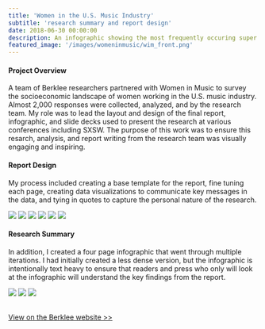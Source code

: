 ```yaml
---
title: 'Women in the U.S. Music Industry'
subtitle: 'research summary and report design'
date: 2018-06-30 00:00:00
description: An infographic showing the most frequently occuring super bowl square combinations.
featured_image: '/images/womeninmusic/wim_front.png'
---
```



#### Project Overview

A team of Berklee researchers partnered with Women in Music to survey the socioeconomic landscape of women working in the U.S. music industry. Almost 2,000 responses were collected, analyzed, and by the research team. My role was to lead the layout and design of the final report, infographic, and slide decks used to present the research at various conferences including SXSW. The purpose of this work was to ensure this resarch, analysis, and report writing from the research team was visually engaging and inspiring.

#### Report Design
My process included creating a base template for the report, fine tuning each page, creating data visualizations to communicate key messages in the data, and tying in quotes to capture the personal nature of the research.

<div class="gallery" data-columns="3">
    <img src="/images/womeninmusic/wim_1.png">
    <img src="/images/womeninmusic/wim_2.png">
    <img src="/images/womeninmusic/wim_3.png">
    <img src="/images/womeninmusic/wim_4.png">
    <img src="/images/womeninmusic/wim_5.png">
    <img src="/images/womeninmusic/wim_6.png">
</div>

#### Research Summary
In addition, I created a four page infographic that went through multiple iterations. I had initially created a less dense version, but the infographic is intentionally text heavy to ensure that readers and press who only will look at the infographic will understand the key findings from the report.

<div class="gallery" data-columns="3">
    <img src="/images/womeninmusic/wimsummary1.png">
    <img src="/images/womeninmusic/wimsummary3.png">
    <img src="/images/womeninmusic/wimsummary4.png">
</div>

<br/>

<a href="https://www.berklee.edu/news/berklee-now/berklee-college-music-and-women-music-release-results-new-study-women-us-music" class="button button--large">View on the Berklee website >></a>